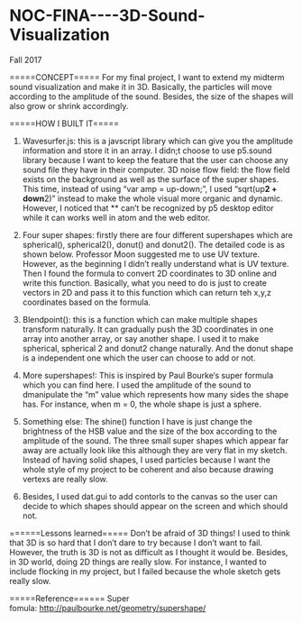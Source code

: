 # NOC-FINA----3D-Sound-Visualization
Fall 2017

=====CONCEPT=====
For my final project, I want to extend my midterm sound visualization and make it in 3D. Basically, the particles will move according to the amplitude of the sound. Besides, the size of the shapes will also grow or shrink accordingly.

=====HOW I BUILT IT=====
1. Wavesurfer.js: this is a javscript library which can give you the amplitude information and store it in an array. I didn;t choose to use p5.sound library because I want to keep the feature that the user can choose any sound file they have in their computer.
3D noise flow field: the flow field exists on the background as well as the surface of the super shapes. This time, instead of using “var amp = up-down;”, I used “sqrt(up**2 + down**2)” instead to make the whole visual more organic and dynamic. However, I noticed that ** can’t be recognized by p5 desktop editor while it can works well in atom and the web editor.

2. Four super shapes: firstly there are four different supershapes which are spherical(), spherical2(), donut() and donut2(). The detailed code is as shown below. Professor Moon suggested me to use UV texture. However, as the beginning I didn’t really understand what is UV texture. Then I found the formula to convert 2D coordinates to 3D online and write this function. Basically, what you need to do is just to create vectors in 2D and pass it to this function which can return teh x,y,z coordinates based on the formula.

3. Blendpoint(): this is a function which can make multiple shapes transform naturally. It can gradually push the 3D coordinates in one array into another array, or say another shape. I used it to make spherical, spherical 2 and donut2 change naturally. And the donut shape is a independent one which the user can choose to add or not.

4. More supershapes!: This is inspired by Paul Bourke‘s super formula which you can find here. I used the amplitude of the sound to dmanipulate the “m” value which represents how many sides the shape has. For instance, when m = 0, the whole shape is just a sphere.

5. Something else: The shine() function I have is just change the brightness of the HSB value and the size of the box according to the amplitude of the sound. The three small super shapes which appear far away are actually look like this although they are very flat in my sketch. Instead of having solid shapes, I used particles because I want the whole style of my project to be coherent and also because drawing vertexs are really slow.

6. Besides, I used dat.gui to add contorls to the canvas so the user can decide to which shapes should appear on the screen and which should not.

======Lessons learned=====
Don’t be afraid of 3D things! I used to think that 3D is so hard that I don’t dare to try because I don’t want to fail. However, the truth is 3D is not as difficult as I thought it would be. Besides, in 3D world, doing 2D things are really slow. For instance, I wanted to include flocking in my project, but I failed because the whole sketch gets really slow.

=====Reference======
Super fomula: http://paulbourke.net/geometry/supershape/
